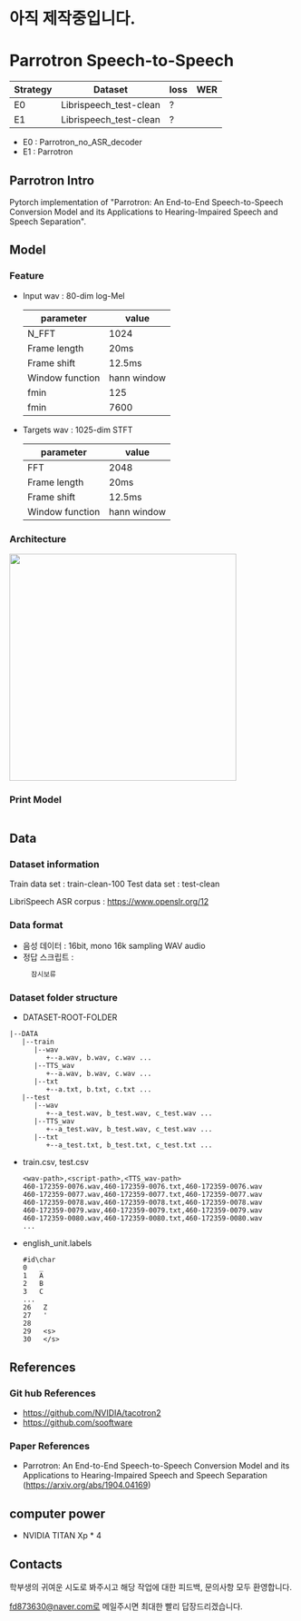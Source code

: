 # 아직 제작중입니다.

# Parrotron Speech-to-Speech
|Strategy|Dataset|loss|WER| 
|--------|-----|-------|------|
|E0|Librispeech_test-clean|?||*|
|E1|Librispeech_test-clean|?||?|

* E0 : Parrotron_no_ASR_decoder 
* E1 : Parrotron 

## Parrotron Intro
Pytorch implementation of "Parrotron: An End-to-End Speech-to-Speech Conversion Model and its Applications to Hearing-Impaired Speech and Speech Separation".

## Model
### Feature
* Input wav : 80-dim log-Mel

  parameter | value
  ------|-----
  N_FFT | 1024
  Frame length | 20ms
  Frame shift | 12.5ms
  Window function | hann window
  fmin | 125
  fmin | 7600

* Targets wav : 1025-dim STFT 

  parameter | value
  ------|-----
  FFT | 2048
  Frame length | 20ms
  Frame shift | 12.5ms
  Window function | hann window

### Architecture
<img width = "400" src = "https://user-images.githubusercontent.com/43025347/109615901-d7fdef00-7b77-11eb-8592-95c4ce285ce4.png">

### Print Model
```python

```

## Data
### Dataset information
Train data set : train-clean-100
Test data set : test-clean

LibriSpeech ASR corpus : https://www.openslr.org/12

### Data format
* 음성 데이터 : 16bit, mono 16k sampling WAV audio
* 정답 스크립트 : 
  ```js
    잠시보류
  ```

### Dataset folder structure
* DATASET-ROOT-FOLDER
```
|--DATA
   |--train
      |--wav
         +--a.wav, b.wav, c.wav ...
      |--TTS_wav
         +--a.wav, b.wav, c.wav ...
      |--txt
         +--a.txt, b.txt, c.txt ...
   |--test
      |--wav
         +--a_test.wav, b_test.wav, c_test.wav ...
      |--TTS_wav
         +--a_test.wav, b_test.wav, c_test.wav ...
      |--txt
         +--a_test.txt, b_test.txt, c_test.txt ...
```
* train.csv, test.csv
  ```
  <wav-path>,<script-path>,<TTS_wav-path>
  460-172359-0076.wav,460-172359-0076.txt,460-172359-0076.wav
  460-172359-0077.wav,460-172359-0077.txt,460-172359-0077.wav
  460-172359-0078.wav,460-172359-0078.txt,460-172359-0078.wav
  460-172359-0079.wav,460-172359-0079.txt,460-172359-0079.wav
  460-172359-0080.wav,460-172359-0080.txt,460-172359-0080.wav
  ...
  ```
* english_unit.labels
  ```
  #id\char 
  0   _
  1   A
  2   B
  3   C
  ...
  26   Z
  27   '
  28    
  29   <s>
  30   </s>
  ```

## References
### Git hub References
* https://github.com/NVIDIA/tacotron2
* https://github.com/sooftware

### Paper References
* Parrotron: An End-to-End Speech-to-Speech Conversion Model and its Applications to Hearing-Impaired Speech and Speech Separation (https://arxiv.org/abs/1904.04169)

## computer power
* NVIDIA TITAN Xp * 4

## Contacts
학부생의 귀여운 시도로 봐주시고 해당 작업에 대한 피드백, 문의사항 모두 환영합니다.

fd873630@naver.com로 메일주시면 최대한 빨리 답장드리겠습니다.